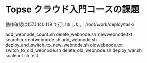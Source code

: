 # Topse クラウド入門コースの課題
動作確認は157.1.140.119 で行いました。
/root/work/deploy/task/ 

add_webnode_count.sh   delete_webnode.sh                    newwebnode.txt  searchcurrentwebnode.sh
add_webnode.sh         deploy_and_switch_to_new_webnode.sh  oldwebnode.txt  switch_to_old_webnode.sh
delete_old_webnode.sh  deploy_war.sh                        scaleout.sh     test


